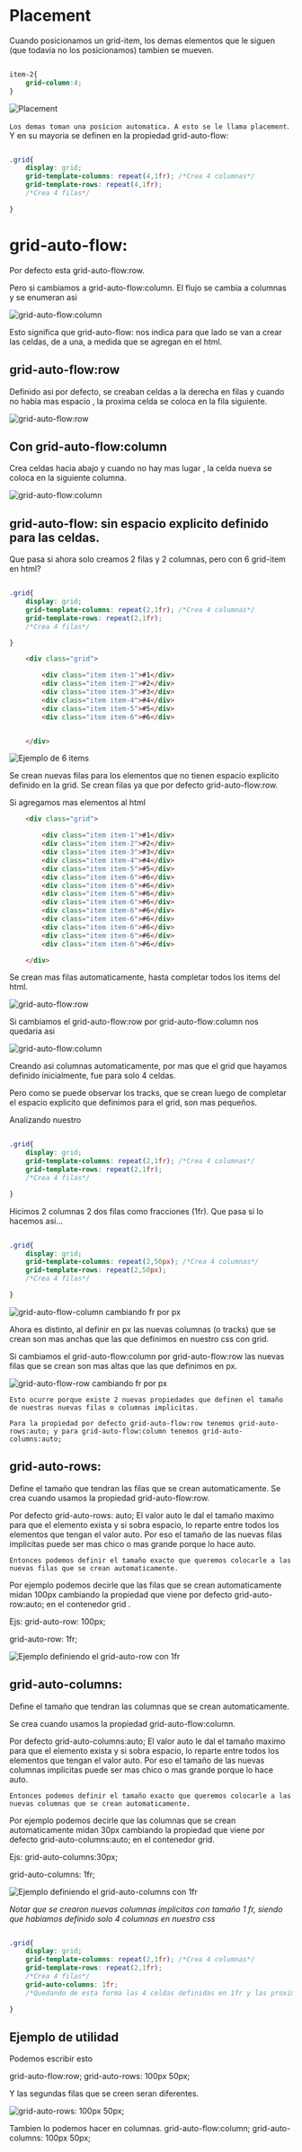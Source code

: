 # Placement

Cuando posicionamos un grid-item, los demas elementos que le siguen (que todavia no los posicionamos) tambien se mueven. 

```css

item-2{
    grid-column:4;
}
```

![Placement](imagenes/placement.png)

`Los demas toman una posicion automatica. A esto se le llama placement`. Y en su mayoria se definen en la propiedad grid-auto-flow:



```css

.grid{
    display: grid;
    grid-template-columns: repeat(4,1fr); /*Crea 4 columnas*/
    grid-template-rows: repeat(4,1fr);
    /*Crea 4 filas*/

}
```

# grid-auto-flow:

Por defecto esta grid-auto-flow:row.

Pero si cambiamos a grid-auto-flow:column. El flujo se cambia a columnas y se enumeran asi

![grid-auto-flow:column](imagenes/grid-auto-flowcolumn.png)


Esto significa que grid-auto-flow: nos indica para que lado se van a crear las celdas, de a una, a medida que se agregan en el html.

## grid-auto-flow:row 

Definido asi por defecto, se creaban celdas a la derecha en filas y cuando no habia mas espacio , la proxima celda se coloca en la fila siguiente.

![grid-auto-flow:row](<imagenes/Ejemplo Template Grid.png>)





## Con grid-auto-flow:column

Crea celdas hacia abajo y cuando no hay mas lugar , la celda nueva se coloca en la siguiente columna.

![grid-auto-flow:column](imagenes/grid-auto-flowcolumn.png)




## grid-auto-flow: sin espacio explicito definido para las celdas.

Que pasa si ahora solo creamos 2 filas y 2 columnas, pero con 6 grid-item en html? 

```css

.grid{
    display: grid;
    grid-template-columns: repeat(2,1fr); /*Crea 4 columnas*/
    grid-template-rows: repeat(2,1fr);
    /*Crea 4 filas*/

}
```
```html
    <div class="grid">

        <div class="item item-1">#1</div>
        <div class="item item-2">#2</div>
        <div class="item item-3">#3</div>
        <div class="item item-4">#4</div>
        <div class="item item-5">#5</div>
        <div class="item item-6">#6</div>


    </div>
```

![Ejemplo de 6 items](imagenes/grid-auto.png)

Se crean nuevas filas para los elementos que no tienen espacio explicito definido en la grid.
Se crean filas ya que por defecto grid-auto-flow:row.


Si agregamos mas elementos al html

```html
    <div class="grid">

        <div class="item item-1">#1</div>
        <div class="item item-2">#2</div>
        <div class="item item-3">#3</div>
        <div class="item item-4">#4</div>
        <div class="item item-5">#5</div>
        <div class="item item-6">#6</div>
        <div class="item item-6">#6</div>
        <div class="item item-6">#6</div>
        <div class="item item-6">#6</div>
        <div class="item item-6">#6</div>
        <div class="item item-6">#6</div>
        <div class="item item-6">#6</div>
        <div class="item item-6">#6</div>
        <div class="item item-6">#6</div>

    </div>
```

Se crean mas filas automaticamente, hasta completar todos los items del html.

![grid-auto-flow:row](imagenes/grid-auto-flowrow.png)

Si cambiamos el grid-auto-flow:row por grid-auto-flow:column nos quedaria asi

![grid-auto-flow:column](imagenes/grid-auto-flow-column.png)

Creando asi columnas automaticamente, por mas que el grid que hayamos definido inicialmente, fue para solo 4 celdas.


Pero como se puede observar los tracks, que se crean luego de completar el espacio explicito que definimos para el grid, son mas pequeños.


Analizando nuestro

```css

.grid{
    display: grid;
    grid-template-columns: repeat(2,1fr); /*Crea 4 columnas*/
    grid-template-rows: repeat(2,1fr);
    /*Crea 4 filas*/

}
```

Hicimos 2 columnas 2 dos filas como fracciones (1fr).
Que pasa si lo hacemos asi...

```css

.grid{
    display: grid;
    grid-template-columns: repeat(2,50px); /*Crea 4 columnas*/
    grid-template-rows: repeat(2,50px);
    /*Crea 4 filas*/

}
```
![grid-auto-flow-column cambiando fr por px](imagenes/grid-auto-flow-column2.png)

Ahora es distinto, al definir en px las nuevas columnas (o tracks) que se crean son mas anchas que las que definimos en nuestro css con grid.


Si cambiamos el grid-auto-flow:column por grid-auto-flow:row las nuevas filas que se crean son mas altas que las que definimos en px.


![grid-auto-flow-row cambiando fr por px](imagenes/grid-auto-flow-row2.png)

`Esto ocurre porque existe 2 nuevas propiedades que definen el tamaño de nuestras nuevas filas o columnas implicitas.`

`Para la propiedad por defecto grid-auto-flow:row tenemos grid-auto-rows:auto; y para grid-auto-flow:column tenemos grid-auto-columns:auto;`


## grid-auto-rows:

Define el tamaño que tendran las filas que se crean automaticamente.
Se crea cuando usamos la propiedad grid-auto-flow:row.

Por defecto grid-auto-rows: auto; 
El valor auto le dal el tamaño maximo para que el elemento exista y si sobra espacio, lo reparte entre todos los elementos que tengan el valor auto. Por eso el tamaño de las nuevas filas implicitas puede ser mas chico o mas grande porque lo hace auto.

`Entonces podemos definir el tamaño exacto que queremos colocarle a las nuevas filas que se crean automaticamente.`

Por ejemplo podemos decirle que las filas que se crean automaticamente midan 100px cambiando la propiedad que viene por defecto grid-auto-row:auto; en el contenedor grid .

Ejs:
grid-auto-row: 100px;

grid-auto-row: 1fr;

![Ejemplo definiendo el grid-auto-row con 1fr](imagenes/grid-auto-rows-1fr.png)


## grid-auto-columns:

Define el tamaño que tendran las columnas que se crean automaticamente.

Se crea cuando usamos la propiedad grid-auto-flow:column.

Por defecto grid-auto-columns:auto; 
El valor auto le dal el tamaño maximo para que el elemento exista y si sobra espacio, lo reparte entre todos los elementos que tengan el valor auto. Por eso el tamaño de las nuevas columnas implicitas puede ser mas chico o mas grande porque lo hace auto.

`Entonces podemos definir el tamaño exacto que queremos colocarle a las nuevas columnas que se crean automaticamente.`

Por ejemplo podemos decirle que las columnas que se crean automaticamente midan 30px cambiando la propiedad que viene por defecto grid-auto-columns:auto; en el contenedor grid.

Ejs:
grid-auto-columns:30px;

grid-auto-columns: 1fr;

![Ejemplo definiendo el grid-auto-columns con 1fr](imagenes/grid-auto-columns-1fr.png)

*Notar que se crearon nuevas columnas implicitas con tamaño 1 fr, siendo que habiamos definido solo 4 columnas en nuestro css*

```css

.grid{
    display: grid;
    grid-template-columns: repeat(2,1fr); /*Crea 4 columnas*/
    grid-template-rows: repeat(2,1fr);
    /*Crea 4 filas*/
    grid-auto-columns: 1fr;
    /*Quedando de esta forma las 4 celdas definidas en 1fr y las proximas implicitas tambien en 1fr*/

}
```


## Ejemplo de utilidad

Podemos escribir esto

grid-auto-flow:row;
grid-auto-rows: 100px 50px;

Y las segundas filas que se creen seran diferentes.

![grid-auto-rows: 100px 50px;](imagenes/ejemplogridautoflow.png)


Tambien lo podemos hacer en columnas.
grid-auto-flow:column;
grid-auto-columns: 100px 50px;
